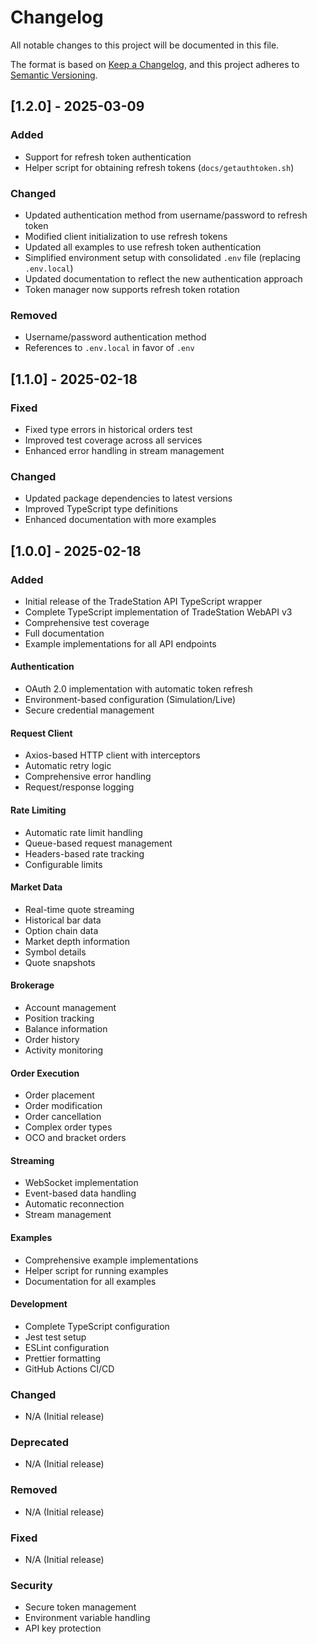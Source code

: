 # Changelog

All notable changes to this project will be documented in this file.

The format is based on [Keep a Changelog](https://keepachangelog.com/en/1.0.0/),
and this project adheres to [Semantic Versioning](https://semver.org/spec/v2.0.0.html).

## [1.2.0] - 2025-03-09

### Added
- Support for refresh token authentication
- Helper script for obtaining refresh tokens (`docs/getauthtoken.sh`)

### Changed
- Updated authentication method from username/password to refresh token
- Modified client initialization to use refresh tokens
- Updated all examples to use refresh token authentication
- Simplified environment setup with consolidated `.env` file (replacing `.env.local`)
- Updated documentation to reflect the new authentication approach
- Token manager now supports refresh token rotation

### Removed
- Username/password authentication method
- References to `.env.local` in favor of `.env`

## [1.1.0] - 2025-02-18

### Fixed
- Fixed type errors in historical orders test
- Improved test coverage across all services
- Enhanced error handling in stream management

### Changed
- Updated package dependencies to latest versions
- Improved TypeScript type definitions
- Enhanced documentation with more examples

## [1.0.0] - 2025-02-18

### Added
- Initial release of the TradeStation API TypeScript wrapper
- Complete TypeScript implementation of TradeStation WebAPI v3
- Comprehensive test coverage
- Full documentation
- Example implementations for all API endpoints

#### Authentication
- OAuth 2.0 implementation with automatic token refresh
- Environment-based configuration (Simulation/Live)
- Secure credential management

#### Request Client
- Axios-based HTTP client with interceptors
- Automatic retry logic
- Comprehensive error handling
- Request/response logging

#### Rate Limiting
- Automatic rate limit handling
- Queue-based request management
- Headers-based rate tracking
- Configurable limits

#### Market Data
- Real-time quote streaming
- Historical bar data
- Option chain data
- Market depth information
- Symbol details
- Quote snapshots

#### Brokerage
- Account management
- Position tracking
- Balance information
- Order history
- Activity monitoring

#### Order Execution
- Order placement
- Order modification
- Order cancellation
- Complex order types
- OCO and bracket orders

#### Streaming
- WebSocket implementation
- Event-based data handling
- Automatic reconnection
- Stream management

#### Examples
- Comprehensive example implementations
- Helper script for running examples
- Documentation for all examples

#### Development
- Complete TypeScript configuration
- Jest test setup
- ESLint configuration
- Prettier formatting
- GitHub Actions CI/CD

### Changed
- N/A (Initial release)

### Deprecated
- N/A (Initial release)

### Removed
- N/A (Initial release)

### Fixed
- N/A (Initial release)

### Security
- Secure token management
- Environment variable handling
- API key protection 